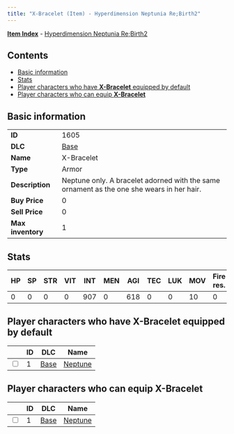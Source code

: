 ```yaml
---
title: "X-Bracelet (Item) - Hyperdimension Neptunia Re;Birth2"
---
```


[**Item Index**](/neptunia/rb2/item/index.html) - [Hyperdimension Neptunia Re;Birth2](/neptunia/rb2)

## Contents

- [Basic information](#basic-information)
- [Stats](#stats)
- [Player characters who have **X-Bracelet** equipped by default](#player-characters-who-have-x-bracelet-equipped-by-default)
- [Player characters who can equip **X-Bracelet**](#player-characters-who-can-equip-x-bracelet)

## Basic information

|   |   |
| -- | -- |
| **ID** | 1605 |
| **DLC** | [Base](/neptunia/rb2/dlc/0-base.html) |
| **Name** | X-Bracelet |
| **Type** | Armor |
| **Description** | Neptune only. A bracelet adorned with the same ornament as the one she wears in her hair. |
| **Buy Price** | 0 |
| **Sell Price** | 0 |
| **Max inventory** | 1 |

## Stats

| HP | SP | STR | VIT | INT | MEN | AGI | TEC | LUK | MOV | Fire res. | Ice res. | Wind res. | Lightning res. |
| -- | -- | --- | --- | --- | --- | --- | --- | --- | --- | --------- | -------- | --------- | -------------- |
| 0 | 0 | 0 | 0 | 907 | 0 | 618 | 0 | 0 | 10 | 0 | 0 | 0 | 0 |

## Player characters who have **X-Bracelet** equipped by default

|    | ID | DLC | Name |
| -- | -- | --- | ---- |
| <input type="checkbox" id="rb2-player-0-1" class="trackbox" /> | 1 | [Base](/neptunia/rb2/dlc/0-base.html) | [Neptune](/neptunia/rb2/player/0-1-neptune.html) |

## Player characters who can equip **X-Bracelet**

|    | ID | DLC | Name |
| -- | -- | --- | ---- |
| <input type="checkbox" id="rb2-player-0-1" class="trackbox" /> | 1 | [Base](/neptunia/rb2/dlc/0-base.html) | [Neptune](/neptunia/rb2/player/0-1-neptune.html) |